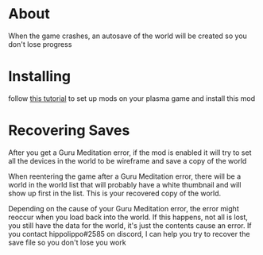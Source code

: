 # About
When the game crashes, an autosave of the world will be created so you don't lose progress

# Installing
follow [this tutorial](https://github.com/Plasma-Modding/Modding-Wiki/wiki/Installing-Plasma-Mods/) to set up mods on your plasma game and install this mod

# Recovering Saves
After you get a Guru Meditation error, if the mod is enabled it will try to set all the devices in the world to be wireframe and save a copy of the world

When reentering the game after a Guru Meditation error, there will be a world in the world list that will probably have a white thumbnail and will show up first in the list. This is your recovered copy of the world.

Depending on the cause of your Guru Meditation error, the error might reoccur when you load back into the world. If this happens, not all is lost, you still have the data for the world, it's just the contents cause an error. If you contact hippolippo#2585 on discord, I can help you try to recover the save file so you don't lose you work
